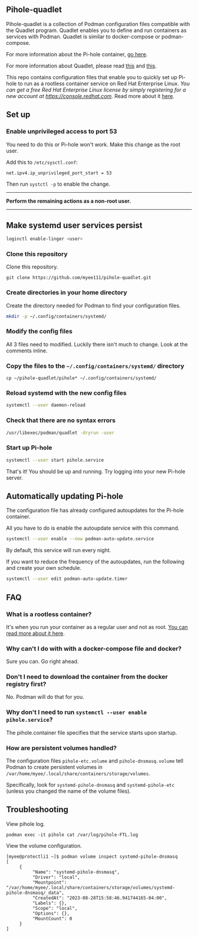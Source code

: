 ## Pihole-quadlet
Pihole-quadlet is a collection of Podman configuration files compatible with the Quadlet program. Quadlet enables you to define and run containers as services with Podman. Quadlet is similar to docker-compose or podman-compose.

For more information about the Pi-hole container, [go here](https://hub.docker.com/r/pihole/pihole).

For more information about Quadlet, please read [this](https://www.redhat.com/sysadmin/multi-container-application-podman-quadlet) and [this](https://www.redhat.com/sysadmin/quadlet-podman).

This repo contains configuration files that enable you to quickly set up Pi-hole to run as a rootless container service on Red Hat Enterprise Linux. *You can get a free Red Hat Enterprise Linux license by simply registering for a new account at https://console.redhat.com*. Read more about it [here](https://developers.redhat.com/articles/faqs-no-cost-red-hat-enterprise-linux).

## Set up

### Enable unprivileged access to port 53

You need to do this or Pi-hole won't work. Make this change as the root user.

Add this to `/etc/sysctl.conf`:

```bash
net.ipv4.ip_unprivileged_port_start = 53
```

Then run `systctl -p` to enable the change.

--- 

**Perform the remaining actions as a non-root user.**

---
## Make systemd user services persist

```bash
loginctl enable-linger <user>
```

### Clone this repository

Clone this repository.

```
git clone https://github.com/myee111/pihole-quadlet.git
```
### Create directories in your home directory
Create the directory needed for Podman to find your configuration files.

```bash
mkdir -p ~/.config/containers/systemd/
```

### Modify the config files

All 3 files need to modified. Luckily there isn't much to change. Look at the comments inline.

### Copy the files to the  `~/.config/containers/systemd/` directory

```
cp ~/pihole-quadlet/pihole* ~/.config/containers/systemd/
```

### Reload systemd with the new config files

```bash
systemctl --user daemon-reload
```

### Check that there are no syntax errors

```bash
/usr/libexec/podman/quadlet -dryrun -user
```

### Start up Pi-hole

```bash
systemctl --user start pihole.service
```

That's it! You should be up and running. Try logging into your new Pi-hole server.

## Automatically updating Pi-hole

The configuration file has already configured autoupdates for the Pi-hole container.

All you have to do is enable the autoupdate service with this command.

```bash
systemctl --user enable --now podman-auto-update.service
```

By default, this service will run every night.

If you want to reduce the frequency of the autoupdates, run the following and create your own schedule.

```bash
systemctl --user edit podman-auto-update.timer
```

## FAQ

### What is a rootless container?

It's when you run your container as a regular user and not as root. [You can read more about it here](https://developers.redhat.com/blog/2020/09/25/rootless-containers-with-podman-the-basics).

### Why can't I do with with a docker-compose file and docker?
Sure you can. Go right ahead.

### Don't I need to download the container from the docker registry first?

No. Podman will do that for you.

### Why don't I need to run `systemctl --user enable pihole.service`?

The pihole.container file specifies that the service starts upon startup.

### How are persistent volumes handled?

The configuration files `pihole-etc.volume` and `pihole-dnsmasq.volume` tell Podman to create persistent volumes in `/var/home/myee/.local/share/containers/storage/volumes`. 

Specifically, look for `systemd-pihole-dnsmasq` and `systemd-pihole-etc` (unless you changed the name of the volume files).


## Troubleshooting

View pihole log.

```
podman exec -it pihole cat /var/log/pihole-FTL.log
```

View the volume configuration.

```
[myee@protectli1 ~]$ podman volume inspect systemd-pihole-dnsmasq
[
     {
          "Name": "systemd-pihole-dnsmasq",
          "Driver": "local",
          "Mountpoint": "/var/home/myee/.local/share/containers/storage/volumes/systemd-pihole-dnsmasq/_data",
          "CreatedAt": "2023-08-28T15:58:46.941744165-04:00",
          "Labels": {},
          "Scope": "local",
          "Options": {},
          "MountCount": 0
     }
]
```